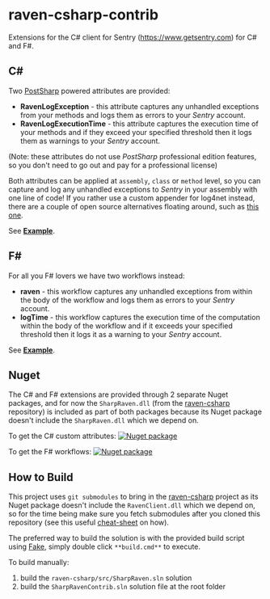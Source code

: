 raven-csharp-contrib
====================

Extensions for the C# client for Sentry (https://www.getsentry.com) for C# and F#.

## C# ##

Two [PostSharp](http://www.postsharp.net/) powered attributes are provided:

- **RavenLogException** - this attribute captures any unhandled exceptions from your methods and logs them as errors to your *Sentry* account.
- **RavenLogExecutionTime** - this attribute captures the execution time of your methods and if they exceed your specified threshold then it logs them as warnings to your *Sentry* account. 

(Note: these attributes do not use *PostSharp* professional edition features, so you don't need to go out and pay for a professional license)

Both attributes can be applied at `assembly`, `class` or `method` level, so you can capture and log any unhandled exceptions to *Sentry* in your assembly with one line of code! If you rather use a custom appender for log4net instead, there are a couple of open source alternatives floating around, such as [this one](https://github.com/themotleyfool/RavenLog4NetAppender).

See [**Example**](examples/SharpRavenContribExample/Program.cs).

## F# ##

For all you F# lovers we have two workflows instead:

-  **raven** - this workflow captures any unhandled exceptions from within the body of the workflow and logs them as errors to your *Sentry* account.
- **logTime** - this workflow captures the execution time of the computation within the body of the workflow and if it exceeds your specified threshold then it logs it as a warning to your *Sentry* account. 

See [**Example**](examples/SharpRavenContribFsExample/Program.fs).

## Nuget ##

The C# and F# extensions are provided through 2 separate Nuget packages, and for now the `SharpRaven.dll` (from the [raven-csharp](https://github.com/getsentry/raven-csharp) repository) is included as part of both packages because its Nuget package doesn't include the `SharpRaven.dll` which we depend on.

To get the C# custom attributes:
[![Nuget package](https://raw.githubusercontent.com/theburningmonk/raven-csharp-contrib/develop/nuget/raven-csharp-contrib%20logo.png)](https://www.nuget.org/packages/raven-csharp-contrib/)

To get the F# workflows:
[![Nuget package](https://raw.githubusercontent.com/theburningmonk/raven-csharp-contrib/develop/nuget/raven-csharp-contribfs%20logo.png)](https://www.nuget.org/packages/raven-csharp-contribfs/)


## How to Build ##

This project uses `git submodules` to bring in the [raven-csharp](https://github.com/getsentry/raven-csharp) project as its Nuget package doesn't include the `RavenClient.dll` which we depend on, so for the time being make sure you fetch submodules after you cloned this repository (see this useful [cheat-sheet](http://blog.jacius.info/git-submodule-cheat-sheet/) on how).

The preferred way to build the solution is with the provided build script using [Fake](https://github.com/fsharp/FAKE), simply double click `**build.cmd**` to execute.

To build manually:

1. build the `raven-csharp/src/SharpRaven.sln` solution
2. build the `SharpRavenContrib.sln` solution file at the root folder